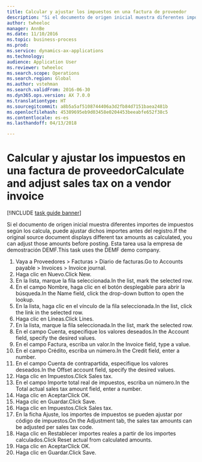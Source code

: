 ```yaml
--- 
title: Calcular y ajustar los impuestos en una factura de proveedor
description: "Si el documento de origen inicial muestra diferentes importes de impuestos según los calcula, puede ajustar dichos importes antes del registro."
author: twheeloc
manager: AnnBe
ms.date: 11/10/2016
ms.topic: business-process
ms.prod: 
ms.service: dynamics-ax-applications
ms.technology: 
audience: Application User
ms.reviewer: twheeloc
ms.search.scope: Operations
ms.search.region: Global
ms.author: vstehman
ms.search.validFrom: 2016-06-30
ms.dyn365.ops.version: AX 7.0.0
ms.translationtype: HT
ms.sourcegitcommit: a8b5a5af5108744406a3d2fb84d7151baea2481b
ms.openlocfilehash: 45389695eb9d03458e0204453beeabfe652f38c5
ms.contentlocale: es-es
ms.lasthandoff: 04/13/2018

---
```

# <a name="calculate-and-adjust-sales-tax-on-a-vendor-invoice"></a><span data-ttu-id="28466-103">Calcular y ajustar los impuestos en una factura de proveedor</span><span class="sxs-lookup"><span data-stu-id="28466-103">Calculate and adjust sales tax on a vendor invoice</span></span>

[!INCLUDE [task guide banner](../../includes/task-guide-banner.md)]

<span data-ttu-id="28466-104">Si el documento de origen inicial muestra diferentes importes de impuestos según los calcula, puede ajustar dichos importes antes del registro.</span><span class="sxs-lookup"><span data-stu-id="28466-104">If the original source document displays different tax amounts as calculated, you can adjust those amounts before posting.</span></span> <span data-ttu-id="28466-105">Esta tarea usa la empresa de demostración DEMF.</span><span class="sxs-lookup"><span data-stu-id="28466-105">This task uses the DEMF demo company.</span></span>

1. <span data-ttu-id="28466-106">Vaya a Proveedores > Facturas > Diario de facturas.</span><span class="sxs-lookup"><span data-stu-id="28466-106">Go to Accounts payable > Invoices > Invoice journal.</span></span>
2. <span data-ttu-id="28466-107">Haga clic en Nuevo.</span><span class="sxs-lookup"><span data-stu-id="28466-107">Click New.</span></span>
3. <span data-ttu-id="28466-108">En la lista, marque la fila seleccionada.</span><span class="sxs-lookup"><span data-stu-id="28466-108">In the list, mark the selected row.</span></span>
4. <span data-ttu-id="28466-109">En el campo Nombre, haga clic en el botón desplegable para abrir la búsqueda.</span><span class="sxs-lookup"><span data-stu-id="28466-109">In the Name field, click the drop-down button to open the lookup.</span></span>
5. <span data-ttu-id="28466-110">En la lista, haga clic en el vínculo de la fila seleccionada.</span><span class="sxs-lookup"><span data-stu-id="28466-110">In the list, click the link in the selected row.</span></span>
6. <span data-ttu-id="28466-111">Haga clic en Líneas.</span><span class="sxs-lookup"><span data-stu-id="28466-111">Click Lines.</span></span>
7. <span data-ttu-id="28466-112">En la lista, marque la fila seleccionada.</span><span class="sxs-lookup"><span data-stu-id="28466-112">In the list, mark the selected row.</span></span>
8. <span data-ttu-id="28466-113">En el campo Cuenta, especifique los valores deseados.</span><span class="sxs-lookup"><span data-stu-id="28466-113">In the Account field, specify the desired values.</span></span>
9. <span data-ttu-id="28466-114">En el campo Factura, escriba un valor.</span><span class="sxs-lookup"><span data-stu-id="28466-114">In the Invoice field, type a value.</span></span>
10. <span data-ttu-id="28466-115">En el campo Crédito, escriba un número.</span><span class="sxs-lookup"><span data-stu-id="28466-115">In the Credit field, enter a number.</span></span>
11. <span data-ttu-id="28466-116">En el campo Cuenta de contrapartida, especifique los valores deseados.</span><span class="sxs-lookup"><span data-stu-id="28466-116">In the Offset account field, specify the desired values.</span></span>
12. <span data-ttu-id="28466-117">Haga clic en Impuestos.</span><span class="sxs-lookup"><span data-stu-id="28466-117">Click Sales tax.</span></span>
13. <span data-ttu-id="28466-118">En el campo Importe total real de impuestos, escriba un número.</span><span class="sxs-lookup"><span data-stu-id="28466-118">In the Total actual sales tax amount field, enter a number.</span></span>
14. <span data-ttu-id="28466-119">Haga clic en Aceptar</span><span class="sxs-lookup"><span data-stu-id="28466-119">Click OK.</span></span>
15. <span data-ttu-id="28466-120">Haga clic en Guardar.</span><span class="sxs-lookup"><span data-stu-id="28466-120">Click Save.</span></span>
16. <span data-ttu-id="28466-121">Haga clic en Impuestos.</span><span class="sxs-lookup"><span data-stu-id="28466-121">Click Sales tax.</span></span>
17. <span data-ttu-id="28466-122">En la ficha Ajuste, los importes de impuestos se pueden ajustar por código de impuestos.</span><span class="sxs-lookup"><span data-stu-id="28466-122">On the Adjustment tab, the sales tax amounts can be adjusted per sales tax code.</span></span>
18. <span data-ttu-id="28466-123">Haga clic en Restablecer importes reales a partir de los importes calculados.</span><span class="sxs-lookup"><span data-stu-id="28466-123">Click Reset actual from calculated amounts.</span></span>
19. <span data-ttu-id="28466-124">Haga clic en Aceptar</span><span class="sxs-lookup"><span data-stu-id="28466-124">Click OK.</span></span>
20. <span data-ttu-id="28466-125">Haga clic en Guardar.</span><span class="sxs-lookup"><span data-stu-id="28466-125">Click Save.</span></span>


